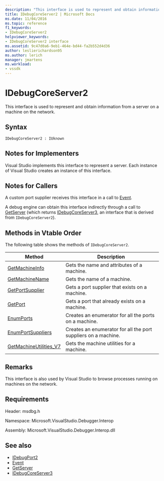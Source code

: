 ```yaml
---
description: "This interface is used to represent and obtain information from a server on a machine on the network."
title: IDebugCoreServer2 | Microsoft Docs
ms.date: 11/04/2016
ms.topic: reference
f1_keywords:
- IDebugCoreServer2
helpviewer_keywords:
- IDebugCoreServer2 interface
ms.assetid: 9c47d0a6-9eb1-464e-bd44-fa2b552d4d36
author: leslierichardson95
ms.author: lerich
manager: jmartens
ms.workload:
- vssdk
---
```

# IDebugCoreServer2
This interface is used to represent and obtain information from a server on a machine on the network.

## Syntax

```
IDebugCoreServer2 : IUknown
```

## Notes for Implementers
 Visual Studio implements this interface to represent a server. Each instance of Visual Studio creates an instance of this interface.

## Notes for Callers
 A custom port supplier receives this interface in a call to [Event](../../../extensibility/debugger/reference/idebugportevents2-event.md).

 A debug engine can obtain this interface indirectly through a call to [GetServer](../../../extensibility/debugger/reference/idebugdefaultport2-getserver.md) (which returns [IDebugCoreServer3](../../../extensibility/debugger/reference/idebugcoreserver3.md), an interface that is derived from `IDebugCoreServer2`).

## Methods in Vtable Order
 The following table shows the methods of `IDebugCoreServer2`.

|Method|Description|
|------------|-----------------|
|[GetMachineInfo](../../../extensibility/debugger/reference/idebugcoreserver2-getmachineinfo.md)|Gets the name and attributes of a machine.|
|[GetMachineName](../../../extensibility/debugger/reference/idebugcoreserver2-getmachinename.md)|Gets the name of a machine.|
|[GetPortSupplier](../../../extensibility/debugger/reference/idebugcoreserver2-getportsupplier.md)|Gets a port supplier that exists on a machine.|
|[GetPort](../../../extensibility/debugger/reference/idebugcoreserver2-getport.md)|Gets a port that already exists on a machine.|
|[EnumPorts](../../../extensibility/debugger/reference/idebugcoreserver2-enumports.md)|Creates an enumerator for all the ports on a machine.|
|[EnumPortSuppliers](../../../extensibility/debugger/reference/idebugcoreserver2-enumportsuppliers.md)|Creates an enumerator for all the port suppliers on a machine.|
|[GetMachineUtilities_V7](../../../extensibility/debugger/reference/idebugcoreserver2-getmachineutilities-v7.md)|Gets the machine utilities for a machine.|

## Remarks
 This interface is also used by Visual Studio to browse processes running on machines on the network.

## Requirements
 Header: msdbg.h

 Namespace: Microsoft.VisualStudio.Debugger.Interop

 Assembly: Microsoft.VisualStudio.Debugger.Interop.dll

## See also
- [IDebugPort2](../../../extensibility/debugger/reference/idebugport2.md)
- [Event](../../../extensibility/debugger/reference/idebugportevents2-event.md)
- [GetServer](../../../extensibility/debugger/reference/idebugdefaultport2-getserver.md)
- [IDebugCoreServer3](../../../extensibility/debugger/reference/idebugcoreserver3.md)
